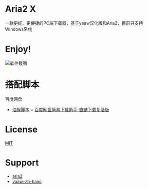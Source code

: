 # Aria2 X

一款更好、更便捷的PC端下载器，基于yaaw汉化版和Aria2，目前只支持Windows系统

# Enjoy!

![软件截图](https://img-blog.csdnimg.cn/a1414e01bf7f4ee2a8b9ae96ee81ffdf.png)

# 搭配脚本

百度网盘

- [油猴脚本](https://greasyfork.org/zh-CN) + [百度网盘简易下载助手-直链下载复活版](https://greasyfork.org/zh-CN/scripts/418182-%E7%99%BE%E5%BA%A6%E7%BD%91%E7%9B%98%E7%AE%80%E6%98%93%E4%B8%8B%E8%BD%BD%E5%8A%A9%E6%89%8B-%E7%9B%B4%E9%93%BE%E4%B8%8B%E8%BD%BD%E5%A4%8D%E6%B4%BB%E7%89%88)

# License

[MIT](LICENSE)

# Support

- [aria2](https://github.com/aria2/aria2)
- [yaaw-zh-hans](https://github.com/aa65535/yaaw-zh-hans)
